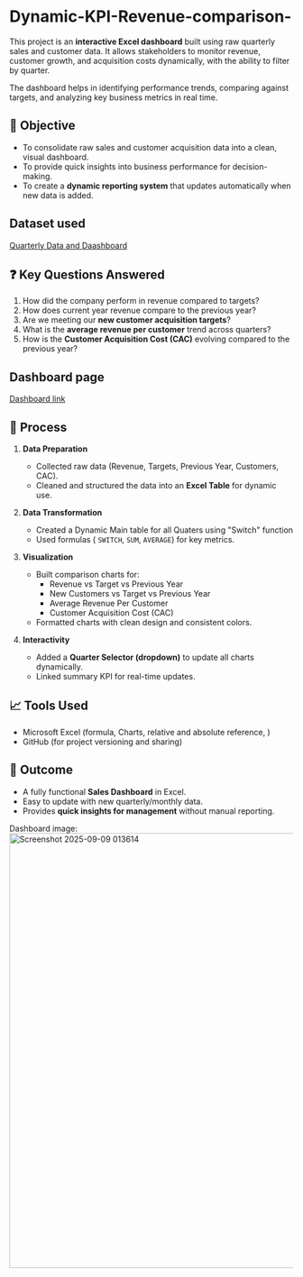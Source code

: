 # Dynamic-KPI-Revenue-comparison-
This project is an **interactive Excel dashboard** built using raw quarterly sales and customer data.   It allows stakeholders to monitor revenue, customer growth, and acquisition costs dynamically, with the ability to filter by quarter.  

The dashboard helps in identifying performance trends, comparing against targets, and analyzing key business metrics in real time.

## 🎯 Objective
- To consolidate raw sales and customer acquisition data into a clean, visual dashboard.  
- To provide quick insights into business performance for decision-making.  
- To create a **dynamic reporting system** that updates automatically when new data is added.

## Dataset used
<a href="https://github.com/ninjaiscoding/Dynamic-KPI-for-Revenue-comparison-/blob/main/excel_KPI_Project.xlsx"> Quarterly Data and Daashboard</a>

## ❓ Key Questions Answered
1. How did the company perform in revenue compared to targets?  
2. How does current year revenue compare to the previous year?  
3. Are we meeting our **new customer acquisition targets**?  
4. What is the **average revenue per customer** trend across quarters?  
5. How is the **Customer Acquisition Cost (CAC)** evolving compared to the previous year?  

## Dashboard page
<a href="https://github.com/ninjaiscoding/Interactive-KPI-Tracker/blob/main/Screenshot%202025-09-09%20013614.png">Dashboard link</a>


## 🔄 Process
1. **Data Preparation**  
   - Collected raw data (Revenue, Targets, Previous Year, Customers, CAC).  
   - Cleaned and structured the data into an **Excel Table** for dynamic use.  

2. **Data Transformation**  
   - Created  a Dynamic Main table for all Quaters using "Switch" function
   - Used formulas ( `SWITCH`, `SUM`, `AVERAGE`) for key metrics.  

3. **Visualization**  
   - Built comparison charts for:
     - Revenue vs Target vs Previous Year  
     - New Customers vs Target vs Previous Year  
     - Average Revenue Per Customer  
     - Customer Acquisition Cost (CAC)  
   - Formatted charts with clean design and consistent colors.  

4. **Interactivity**  
   - Added a **Quarter Selector (dropdown)** to update all charts dynamically.  
   - Linked summary KPI for real-time updates.  



## 📈 Tools Used
- Microsoft Excel (formula, Charts, relative and absolute reference, )  
- GitHub (for project versioning and sharing)  



## 🚀 Outcome
- A fully functional **Sales Dashboard** in Excel.  
- Easy to update with new quarterly/monthly data.  
- Provides **quick insights for management** without manual reporting.  


Dashboard image:
<img width="1396" height="772" alt="Screenshot 2025-09-09 013614" src="https://github.com/user-attachments/assets/8c3e4831-b9f1-4607-ae5d-c1543a29ef73" />


